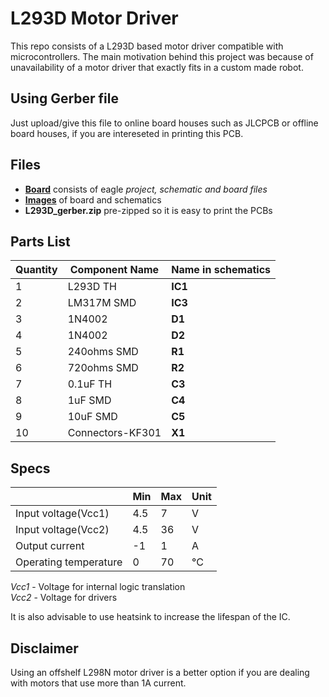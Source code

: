 
# L293D Motor Driver
This repo consists of a L293D based motor driver compatible with microcontrollers. The main motivation behind this project was because of unavailability of a motor driver that exactly fits in a custom made robot.

## Using Gerber file
Just upload/give this file to online board houses such as JLCPCB or offline board houses, if you are intereseted in printing this PCB.

## Files
 - **[Board](https://github.com/dhanuzch/L293D-Customized-Motor-Driver/edit/master/Board/)** consists of eagle *project, schematic and board files*
 - **[Images](https://github.com/dhanuzch/L293D-Customized-Motor-Driver/edit/master/Images/)** of board and schematics
 - **L293D_gerber.zip** pre-zipped so it is easy to print the PCBs

## Parts List
|Quantity         |Component Name | Name in schematics|                        
|----------------|---------------|---|
|1|L293D TH |**IC1**|
|2|LM317M SMD|**IC3**|
|3|1N4002|**D1**|
|4|1N4002|**D2**|
|5|240ohms SMD|**R1** |
|6|720ohms SMD|**R2** |
|7|0.1uF TH|**C3**|
|8|1uF SMD|**C4** |
|9|10uF SMD|**C5**|
|10|Connectors-KF301|**X1**|

## Specs
|         |Min | Max |Unit|                        
|----------------|-----|----|---|
|Input voltage(Vcc1)|4.5|7|V|
|Input voltage(Vcc2)|4.5|36|V|
|Output current|-1|1|A|
|Operating temperature|0|70|°C|

*Vcc1* -  Voltage for internal logic translation<br>
*Vcc2* -  Voltage for drivers

It is also advisable to use heatsink to increase the lifespan of the IC.

## Disclaimer
Using an offshelf L298N motor driver is a better option if you are dealing with motors that use more than 1A current. 
